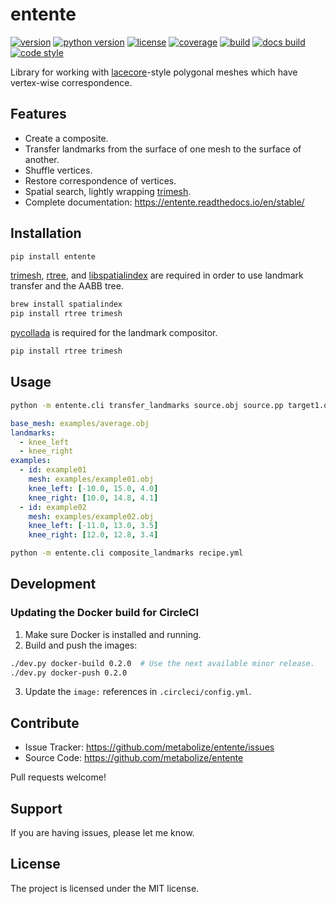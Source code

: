entente
=======

[![version](https://img.shields.io/pypi/v/entente?style=flat-square)][pypi]
[![python version](https://img.shields.io/pypi/pyversions/entente?style=flat-square)][pypi]
[![license](https://img.shields.io/pypi/l/entente?style=flat-square)][pypi]
[![coverage](https://img.shields.io/badge/coverage-100%25-brightgren?style=flat-square)][coverage]
[![build](https://img.shields.io/circleci/project/github/lace/entente/master?style=flat-square)][build]
[![docs build](https://img.shields.io/readthedocs/entente?style=flat-square)][docs build]
[![code style](https://img.shields.io/badge/code%20style-black-black?style=flat-square)][black]

Library for working with [lacecore][]-style polygonal meshes which have
vertex-wise correspondence.

[pypi]: https://pypi.org/project/entente/
[coverage]: https://github.com/lace/entente/blob/master/.coveragerc
[black]: https://black.readthedocs.io/en/stable/
[lacecore]: https://github.com/metabolize/lacecore
[build]: https://circleci.com/gh/lace/entente/tree/master
[docs build]: https://entente.readthedocs.io/en/latest/


Features
--------

- Create a composite.
- Transfer landmarks from the surface of one mesh to the surface of another.
- Shuffle vertices.
- Restore correspondence of vertices.
- Spatial search, lightly wrapping [trimesh][].
- Complete documentation: https://entente.readthedocs.io/en/stable/



Installation
------------

```sh
pip install entente
```

[trimesh][], [rtree][], and [libspatialindex][] are required in order to use
landmark transfer and the AABB tree.

```sh
brew install spatialindex
pip install rtree trimesh
```

[pycollada][] is required for the landmark compositor.

```sh
pip install rtree trimesh
```

[trimesh]: https://trimsh.org/
[rtree]: http://toblerity.org/rtree/
[libspatialindex]: https://libspatialindex.org/
[pycollada]: https://github.com/pycollada/pycollada


Usage
-----

```sh
python -m entente.cli transfer_landmarks source.obj source.pp target1.obj target2.obj ...
```

```yml
base_mesh: examples/average.obj
landmarks:
  - knee_left
  - knee_right
examples:
  - id: example01
    mesh: examples/example01.obj
    knee_left: [-10.0, 15.0, 4.0]
    knee_right: [10.0, 14.8, 4.1]
  - id: example02
    mesh: examples/example02.obj
    knee_left: [-11.0, 13.0, 3.5]
    knee_right: [12.0, 12.8, 3.4]
```

```sh
python -m entente.cli composite_landmarks recipe.yml
```


Development
-----------

### Updating the Docker build for CircleCI

1. Make sure Docker is installed and running.
2. Build and push the images:

```sh
./dev.py docker-build 0.2.0  # Use the next available minor release.
./dev.py docker-push 0.2.0
```

3. Update the `image:` references in `.circleci/config.yml`.


Contribute
----------

- Issue Tracker: https://github.com/metabolize/entente/issues
- Source Code: https://github.com/metabolize/entente

Pull requests welcome!


Support
-------

If you are having issues, please let me know.


License
-------

The project is licensed under the MIT license.
